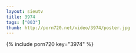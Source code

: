 ```yaml
--- 
layout: sieutv
title: 3974
tags: ["003"]
thumb: http://porn720.net/video/3974/poster.jpg
---
```

{% include porn720 key="3974" %} 

